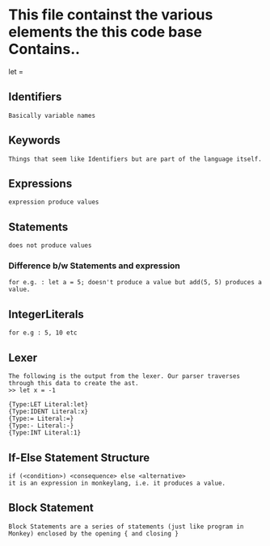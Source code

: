 # This file containst the various elements the this code base Contains..

let <identifier> = <expression>

## Identifiers 
    Basically variable names

## Keywords 
    Things that seem like Identifiers but are part of the language itself.

## Expressions
    expression produce values

## Statements
    does not produce values

### Difference b/w Statements and expression
    for e.g. : let a = 5; doesn't produce a value but add(5, 5) produces a value.

## IntegerLiterals 
    for e.g : 5, 10 etc    

## Lexer
    The following is the output from the lexer. Our parser traverses through this data to create the ast.
    >> let x = -1

    {Type:LET Literal:let}
    {Type:IDENT Literal:x}
    {Type:= Literal:=}
    {Type:- Literal:-}
    {Type:INT Literal:1}

## If-Else Statement Structure
    if (<condition>) <consequence> else <alternative>
    it is an expression in monkeylang, i.e. it produces a value.

## Block Statement
    Block Statements are a series of statements (just like program in Monkey) enclosed by the opening { and closing } 



